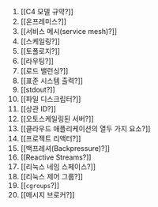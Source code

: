 1. [[C4 모델 규약?]]
2. [[온프레미스?]]
3. [[서비스 메시(service mesh)?]]
4. [[스케일링?]]
5. [[토폴로지?]]
6. [[라우팅?]]
7. [[로드 밸런싱?]]
8. [[표준 시스템 출력?]]
9. [[stdout?]]
10. [[파일 디스크립터?]]
11. [[상관 ID?]]
12. [[오토스케일링된 서버?]]
13. [[클라우드 애플리케이션의 열두 가지 요소?]]
14. [[프로젝트 리액터?]]
15. [[백프레셔(Backpressure)?]]
16. [[Reactive Streams?]]
17. [[리눅스 네임 스페이스?]]
18. [[리눅스 제어 그룹?]]
19. [[`cgroups`?]]
20. [[메시지 브로커?]]